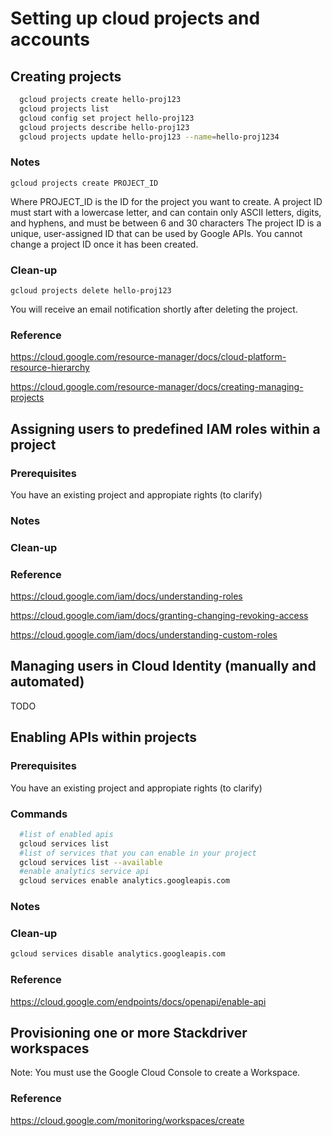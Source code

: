 
# Setting up cloud projects and accounts

## Creating projects

```bash
  gcloud projects create hello-proj123
  gcloud projects list
  gcloud config set project hello-proj123
  gcloud projects describe hello-proj123
  gcloud projects update hello-proj123 --name=hello-proj1234
```

### Notes

  ```
  gcloud projects create PROJECT_ID
  ```
  
Where PROJECT_ID is the ID for the project you want to create. A project ID must start with a lowercase letter, and can contain only ASCII letters, digits, and hyphens, and must be between 6 and 30 characters
The project ID is a unique, user-assigned ID that can be used by Google APIs.
You cannot change a project ID once it has been created.

### Clean-up

```
gcloud projects delete hello-proj123
```

You will receive an email notification shortly after deleting the project.


### Reference

https://cloud.google.com/resource-manager/docs/cloud-platform-resource-hierarchy

https://cloud.google.com/resource-manager/docs/creating-managing-projects



## Assigning users to predefined IAM roles within a project

### Prerequisites

You have an existing project and appropiate rights (to clarify)

### Notes

### Clean-up

### Reference
https://cloud.google.com/iam/docs/understanding-roles

https://cloud.google.com/iam/docs/granting-changing-revoking-access

https://cloud.google.com/iam/docs/understanding-custom-roles


## Managing users in Cloud Identity (manually and automated)

TODO

## Enabling APIs within projects

### Prerequisites

You have an existing project and appropiate rights (to clarify)

### Commands

```bash
  #list of enabled apis
  gcloud services list
  #list of services that you can enable in your project
  gcloud services list --available
  #enable analytics service api
  gcloud services enable analytics.googleapis.com
```

### Notes

### Clean-up

```bash
gcloud services disable analytics.googleapis.com
```

### Reference
https://cloud.google.com/endpoints/docs/openapi/enable-api


## Provisioning one or more Stackdriver workspaces

Note: You must use the Google Cloud Console to create a Workspace.

### Reference

https://cloud.google.com/monitoring/workspaces/create
